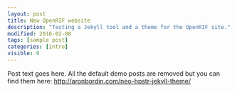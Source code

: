 ```yaml
---
layout: post
title: New OpenRIF website
description: "Testing a Jekyll tool and a theme for the OpenRIF site."
modified: 2016-02-08
tags: [sample post]
categories: [intro]
visible: 0
---
```


Post text goes here. All the default demo posts are removed but you can find them here: http://aronbordin.com/neo-hpstr-jekyll-theme/

